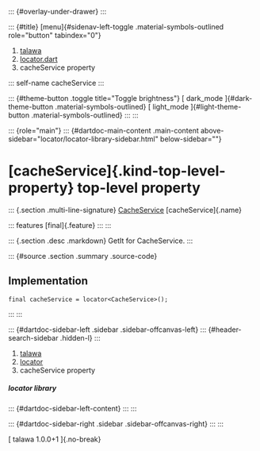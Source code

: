 ::: {#overlay-under-drawer}
:::

::: {#title}
[menu]{#sidenav-left-toggle .material-symbols-outlined role="button"
tabindex="0"}

1.  [talawa](../index.html)
2.  [locator.dart](../locator/)
3.  cacheService property

::: self-name
cacheService
:::

::: {#theme-button .toggle title="Toggle brightness"}
[ dark_mode ]{#dark-theme-button .material-symbols-outlined} [
light_mode ]{#light-theme-button .material-symbols-outlined}
:::
:::

::: {role="main"}
::: {#dartdoc-main-content .main-content above-sidebar="locator/locator-library-sidebar.html" below-sidebar=""}
<div>

# [cacheService]{.kind-top-level-property} top-level property

</div>

::: {.section .multi-line-signature}
[CacheService](../services_caching_cache_service/CacheService-class.html)
[cacheService]{.name}

::: features
[final]{.feature}
:::
:::

::: {.section .desc .markdown}
GetIt for CacheService.
:::

::: {#source .section .summary .source-code}
## Implementation

``` language-dart
final cacheService = locator<CacheService>();
```
:::
:::

::: {#dartdoc-sidebar-left .sidebar .sidebar-offcanvas-left}
::: {#header-search-sidebar .hidden-l}
:::

1.  [talawa](../index.html)
2.  [locator](../locator/)
3.  cacheService property

##### locator library

::: {#dartdoc-sidebar-left-content}
:::
:::

::: {#dartdoc-sidebar-right .sidebar .sidebar-offcanvas-right}
:::
:::

[ talawa 1.0.0+1 ]{.no-break}
